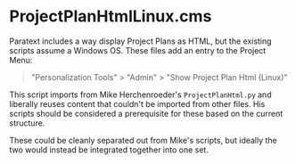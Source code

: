 # ProjectPlanHtmlLinux.cms

Paratext includes a way display Project Plans as HTML, but the existing scripts
assume a Windows OS. These files add an entry to the Project Menu:
> "Personalization Tools" > "Admin" > "Show Project Plan Html (Linux)"

This script imports from Mike Herchenroeder's `ProjectPlanHtml.py` and liberally
reuses content that couldn't be imported from other files. His scripts should
be considered a prerequisite for these based on the current structure.

These could be cleanly separated out from Mike's scripts, but ideally the two
would instead be integrated together into one set.
